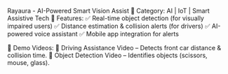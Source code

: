 Rayaura - AI-Powered Smart Vision Assist
🔗 Category: AI | IoT | Smart Assistive Tech
📌 Features:
✅ Real-time object detection (for visually impaired users)
✅ Distance estimation & collision alerts (for drivers)
✅ AI-powered voice assistant
✅ Mobile app integration for alerts

📌 Demo Videos:
🎥 Driving Assistance Video – Detects front car distance & collision time.
🎥 Object Detection Video – Identifies objects (scissors, mouse, glass).
